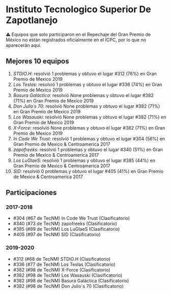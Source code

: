 # Instituto Tecnologico Superior De Zapotlanejo

:warning: Equipos que solo participaron en el Repechaje del Gran Premio de México no están registrados oficialmente en el ICPC, por lo que no aparecerán aquí.

## Mejores 10 equipos

1. _STDIO.H_: resolvió 1 problemas y obtuvo el lugar #312 (76%) en Gran Premio de Mexico 2019
1. _Los Teslas_: resolvió 1 problemas y obtuvo el lugar #336 (74%) en Gran Premio de Mexico 2019
1. _Basura Galáctica_: resolvió None problemas y obtuvo el lugar #382 (71%) en Gran Premio de Mexico 2019
1. _Don Julio´s 70_: resolvió None problemas y obtuvo el lugar #382 (71%) en Gran Premio de Mexico 2019
1. _Los Wasauski_: resolvió None problemas y obtuvo el lugar #382 (71%) en Gran Premio de Mexico 2019
1. _X-Force_: resolvió None problemas y obtuvo el lugar #382 (71%) en Gran Premio de Mexico 2019
1. _In Code We Trust_: resolvió 1 problemas y obtuvo el lugar #304 (56%) en Gran Premio de Mexico & Centroamerica 2017
1. _zapofreeks_: resolvió 1 problemas y obtuvo el lugar #340 (51%) en Gran Premio de Mexico & Centroamerica 2017
1. _Los LuGlaeS_: resolvió 1 problemas y obtuvo el lugar #385 (44%) en Gran Premio de Mexico & Centroamerica 2017
1. _SID_: resolvió 0 problemas y obtuvo el lugar #405 (41%) en Gran Premio de Mexico & Centroamerica 2017

## Participaciones

### 2017-2018

- #304 (#67 de TecNM) In Code We Trust (Clasificatorio)
- #340 (#73 de TecNM) zapofreeks (Clasificatorio)
- #385 (#89 de TecNM) Los LuGlaeS (Clasificatorio)
- #405 (#97 de TecNM) SID (Clasificatorio)

### 2019-2020

- #312 (#68 de TecNM) STDIO.H (Clasificatorio)
- #336 (#77 de TecNM) Los Teslas (Clasificatorio)
- #382 (#98 de TecNM) X-Force (Clasificatorio)
- #382 (#98 de TecNM) Los Wasauski (Clasificatorio)
- #382 (#98 de TecNM) Basura Galáctica (Clasificatorio)
- #382 (#98 de TecNM) Don Julio´s 70 (Clasificatorio)



